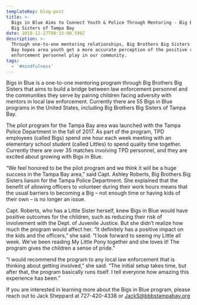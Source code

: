```yaml
---
templateKey: blog-post
title: >-
  Bigs in Blue Aims to Connect Youth & Police Through Mentoring - Big Brothers
  Big Sisters of Tampa Bay
date: 2018-12-27T00:33:00.598Z
description: >-
  Through one-to-one mentoring relationships, Big Brothers Big Sisters of Tampa
  Bay hopes area youth get a more accurate perception of the positive role law
  enforcement personnel play in our community.
tags:
  - '#mindfulness'
---
```

Bigs in Blue is a one-to-one mentoring program through Big Brothers Big Sisters that aims to build a bridge between law enforcement personnel and the communities they serve by pairing children facing adversity with mentors in local law enforcement. Currently there are 55 Bigs in Blue programs in the United States, including Big Brothers Big Sisters of Tampa Bay.





The pilot program for the Tampa Bay area was launched with the Tampa Police Department in the fall of 2017. As part of the program, TPD employees (called Bigs) spend one hour each week meeting with an elementary school student (called Littles) to spend quality time together. Currently there are over 35 matches involving TPD personnel, and they are excited about growing with Bigs in Blue.



“We feel honored to be the pilot program and we think it will be a huge success in the Tampa Bay area,” said Capt. Ashley Roberts, Big Brothers Big Sisters liaison for the Tampa Police Department. She explained that the benefit of allowing officers to volunteer during their work hours means that the usual barriers to becoming a Big – not enough time or having kids of their own – is no longer an issue.



Capt. Roberts, who has a Little Sister herself, knew Bigs in Blue would have positive outcomes for the children, such as reducing their risk of involvement with the Dept. of Juvenile Justice. But she didn’t realize how much the program would affect her. “It definitely has a positive impact on the kids and the officers,” she said. “I look forward to seeing my Little all week. We’ve been reading My Little Pony together and she loves it! The program gives the children a sense of pride.”



“I would recommend the program to any local law enforcement that is thinking about getting involved,” she said. “The initial setup takes time, but after that, the program basically runs itself. I tell everyone how amazing this experience has been.”



If you are interested in learning more about the Bigs in Blue program, please reach out to Jack Sheppard at 727-420-4338 or JackS@bbbstampabay.org
